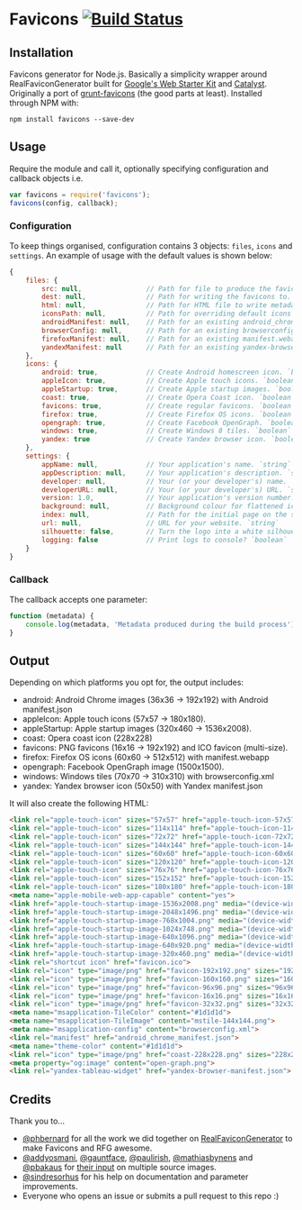 # Favicons [![Build Status](https://travis-ci.org/haydenbleasel/favicons.svg?branch=master)](https://travis-ci.org/haydenbleasel/favicons)

## Installation

Favicons generator for Node.js. Basically a simplicity wrapper around RealFaviconGenerator built for [Google's Web Starter Kit](https://github.com/google/web-starter-kit) and [Catalyst](https://github.com/haydenbleasel/catalyst). Originally a port of [grunt-favicons](https://github.com/gleero/grunt-favicons/) (the good parts at least). Installed through NPM with:

    npm install favicons --save-dev

## Usage

Require the module and call it, optionally specifying configuration and callback objects i.e.

```js
var favicons = require('favicons');
favicons(config, callback);
```

### Configuration

To keep things organised, configuration contains 3 objects: `files`, `icons` and `settings`. An example of usage with the default values is shown below:

```js
{
    files: {
        src: null,                // Path for file to produce the favicons. `string` or `object`
        dest: null,               // Path for writing the favicons to. `string`
        html: null,               // Path for HTML file to write metadata. `string`
        iconsPath: null,          // Path for overriding default icons path. `string`
        androidManifest: null,    // Path for an existing android_chrome_manifest.json. `string`
        browserConfig: null,      // Path for an existing browserconfig.xml. `string`
        firefoxManifest: null,    // Path for an existing manifest.webapp. `string`
        yandexManifest: null      // Path for an existing yandex-browser-manifest.json. `string`
    },
    icons: {
        android: true,            // Create Android homescreen icon. `boolean`
        appleIcon: true,          // Create Apple touch icons. `boolean`
        appleStartup: true,       // Create Apple startup images. `boolean`
        coast: true,              // Create Opera Coast icon. `boolean`
        favicons: true,           // Create regular favicons. `boolean`
        firefox: true,            // Create Firefox OS icons. `boolean`
        opengraph: true,          // Create Facebook OpenGraph. `boolean`
        windows: true,            // Create Windows 8 tiles. `boolean`
        yandex: true              // Create Yandex browser icon. `boolean`
    },
    settings: {
        appName: null,            // Your application's name. `string`
        appDescription: null,     // Your application's description. `string`
        developer: null,          // Your (or your developer's) name. `string`
        developerURL: null,       // Your (or your developer's) URL. `string`
        version: 1.0,             // Your application's version number. `number`
        background: null,         // Background colour for flattened icons. `string`
        index: null,              // Path for the initial page on the site. `string`
        url: null,                // URL for your website. `string`
        silhouette: false,        // Turn the logo into a white silhouette for Windows 8. `boolean`
        logging: false            // Print logs to console? `boolean`
    }
}
```

### Callback

The callback accepts one parameter:

```js
function (metadata) {
    console.log(metadata, 'Metadata produced during the build process');
}
```

## Output

Depending on which platforms you opt for, the output includes:

- android: Android Chrome images (36x36 -> 192x192) with Android manifest.json
- appleIcon: Apple touch icons (57x57 -> 180x180).
- appleStartup: Apple startup images (320x460 -> 1536x2008).
- coast: Opera coast icon (228x228)
- favicons: PNG favicons (16x16 -> 192x192) and ICO favicon (multi-size).
- firefox: Firefox OS icons (60x60 -> 512x512) with manifest.webapp
- opengraph: Facebook OpenGraph image (1500x1500).
- windows: Windows tiles (70x70 -> 310x310) with browserconfig.xml
- yandex: Yandex browser icon (50x50) with Yandex manifest.json

It will also create the following HTML:

```html
<link rel="apple-touch-icon" sizes="57x57" href="apple-touch-icon-57x57.png">
<link rel="apple-touch-icon" sizes="114x114" href="apple-touch-icon-114x114.png">
<link rel="apple-touch-icon" sizes="72x72" href="apple-touch-icon-72x72.png">
<link rel="apple-touch-icon" sizes="144x144" href="apple-touch-icon-144x144.png">
<link rel="apple-touch-icon" sizes="60x60" href="apple-touch-icon-60x60.png">
<link rel="apple-touch-icon" sizes="120x120" href="apple-touch-icon-120x120.png">
<link rel="apple-touch-icon" sizes="76x76" href="apple-touch-icon-76x76.png">
<link rel="apple-touch-icon" sizes="152x152" href="apple-touch-icon-152x152.png">
<link rel="apple-touch-icon" sizes="180x180" href="apple-touch-icon-180x180.png">
<meta name="apple-mobile-web-app-capable" content="yes">
<link href="apple-touch-startup-image-1536x2008.png" media="(device-width: 768px) and (device-height: 1024px) and (orientation: portrait) and (-webkit-device-pixel-ratio: 2)" rel="apple-touch-startup-image">
<link href="apple-touch-startup-image-2048x1496.png" media="(device-width: 768px) and (device-height: 1024px) and (orientation: landscape) and (-webkit-device-pixel-ratio: 2)" rel="apple-touch-startup-image">
<link href="apple-touch-startup-image-768x1004.png" media="(device-width: 768px) and (device-height: 1024px) and (orientation: portrait) and (-webkit-device-pixel-ratio: 1)" rel="apple-touch-startup-image">
<link href="apple-touch-startup-image-1024x748.png" media="(device-width: 768px) and (device-height: 1024px) and (orientation: landscape) and (-webkit-device-pixel-ratio: 1)" rel="apple-touch-startup-image">
<link href="apple-touch-startup-image-640x1096.png" media="(device-width: 320px) and (device-height: 568px) and (-webkit-device-pixel-ratio: 2)" rel="apple-touch-startup-image">
<link href="apple-touch-startup-image-640x920.png" media="(device-width: 320px) and (device-height: 480px) and (-webkit-device-pixel-ratio: 2)" rel="apple-touch-startup-image">
<link href="apple-touch-startup-image-320x460.png" media="(device-width: 320px) and (device-height: 480px) and (-webkit-device-pixel-ratio: 1)" rel="apple-touch-startup-image">
<link rel="shortcut icon" href="favicon.ico">
<link rel="icon" type="image/png" href="favicon-192x192.png" sizes="192x192">
<link rel="icon" type="image/png" href="favicon-160x160.png" sizes="160x160">
<link rel="icon" type="image/png" href="favicon-96x96.png" sizes="96x96">
<link rel="icon" type="image/png" href="favicon-16x16.png" sizes="16x16">
<link rel="icon" type="image/png" href="favicon-32x32.png" sizes="32x32">
<meta name="msapplication-TileColor" content="#1d1d1d">
<meta name="msapplication-TileImage" content="mstile-144x144.png">
<meta name="msapplication-config" content="browserconfig.xml">
<link rel="manifest" href="android_chrome_manifest.json">
<meta name="theme-color" content="#1d1d1d">
<link rel="icon" type="image/png" href="coast-228x228.png" sizes="228x228">
<meta property="og:image" content="open-graph.png">
<link rel="yandex-tableau-widget" href="yandex-browser-manifest.json">
```

## Credits

Thank you to...

- [@phbernard](https://github.com/phbernard) for all the work we did together on [RealFaviconGenerator](https://github.com/realfavicongenerator) to make Favicons and RFG awesome.
- [@addyosmani](https://github.com/addyosmani), [@gauntface](https://github.com/gauntface), [@paulirish](https://github.com/paulirish), [@mathiasbynens](https://github.com/mathiasbynens) and [@pbakaus](https://github.com/pbakaus) for [their input](https://github.com/google/web-starter-kit/pull/442) on multiple source images.
- [@sindresorhus](https://github.com/sindresorhus) for his help on documentation and parameter improvements.
- Everyone who opens an issue or submits a pull request to this repo :)
